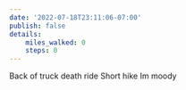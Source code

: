 ```yaml
---
date: '2022-07-18T23:11:06-07:00'
publish: false
details:
    miles_walked: 0
    steps: 0
---
```

Back of truck death ride
Short hike
Im moody
